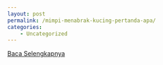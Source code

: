 ```yaml
---
layout: post
permalink: /mimpi-menabrak-kucing-pertanda-apa/
categories:
    - Uncategorized
---
```


[Baca Selengkapnya](/01)